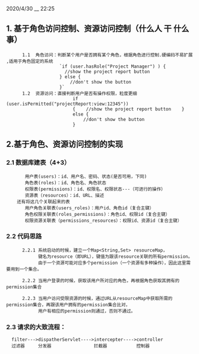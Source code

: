 2020/4/30 __  22:25
## 1. 基于角色访问控制、资源访问控制（什么人 干 什么事）
          1.1  角色访问：判断某个用户是否拥有某个角色，根据角色进行控制.硬编码不易扩展 ,适用于角色固定的系统
                        `if (user.hasRole("Project Manager") ) {
                          //show the project report button
                        } else {
                            //don't show the button
                        }`
          1.2  资源访问：直接判断用户是否有操作权限，粒度更细
                             if (user.isPermitted("projectReport:view:12345"))
                             {    //show the project report button    } 
                             else {   
                                 //don't show the button
                             }
                             
                             
 ## 2.基于角色、资源访问控制的实现
   ### 2.1 数据库建表（4+3）
           用户表(users)：id、用户名、密码、状态(是否可用，下同)
           角色表(roles)：id、角色名、角色状态
           权限表(permissions)：id、权限名、权限状态---（可进行的操作）
           资源表（resources）：id、URL、描述
        还有将这几个关联起来的表
           用户角色关联表(users_roles)：用户id、角色id（复合主键）
           角色权限关联表(roles_permissions)：角色id、权限id（复合主键）
           权限资源关联表（permissions_resources）：权限id、资源id（复合主键）
           
   ### 2.2 代码思路
          2.2.1 系统启动的时候，建立一个Map<String,Set> resourceMap，
                键名为resource（即URL），键值为跟该resource关联的所有permission。
                由于一个资源可能对应多个permission（一个资源有多种操作），因此这里需要用到一个集合。
                
          2.2.2 当用户登录的时候，获取该用户所对应的角色，再根据角色获取其拥有的permission集合 
          
          2.2.3 当用户访问受限资源的时候，通过URL从resourceMap中获取所需的permission集合，再跟该用户拥有的permission集合比对，
                用户有相应的permission则通过，否则不通过。
                
  ### 2.3 请求的大致流程：
      filter--->dispatherServlet---->intercepter---->controller
      过滤器     分发器                拦截器           控制器

